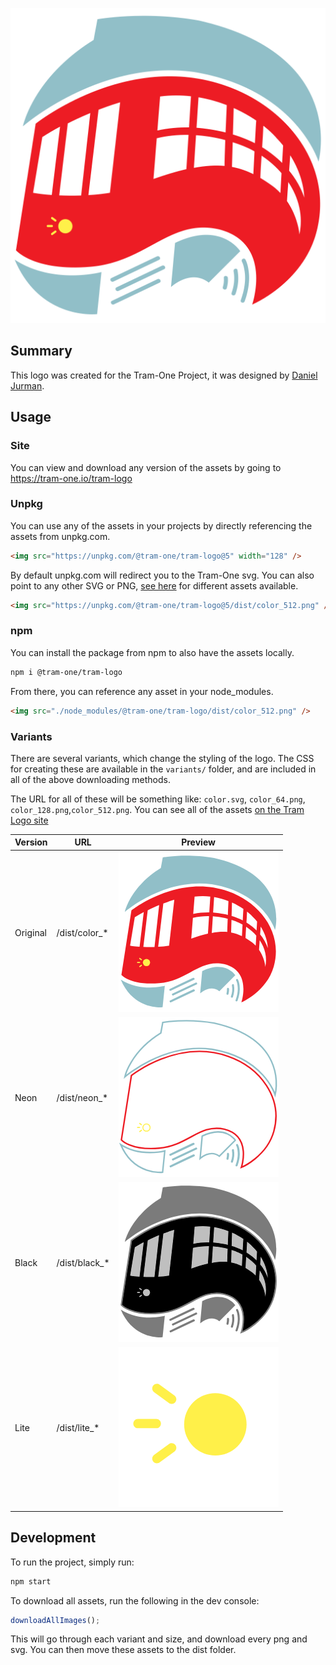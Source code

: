 <p align="center">
  <img src="./dist/color.svg" width="512" />
</p>

## Summary

This logo was created for the Tram-One Project, it was designed by [Daniel Jurman](https://danieljurman.com/).

## Usage

### Site

You can view and download any version of the assets by going to https://tram-one.io/tram-logo

### Unpkg

You can use any of the assets in your projects by directly referencing the assets from unpkg.com.

```html
<img src="https://unpkg.com/@tram-one/tram-logo@5" width="128" />
```

By default unpkg.com will redirect you to the Tram-One svg. You can also point to any other SVG or PNG, [see here](https://tram-one.io/tram-logo) for different assets available.

```html
<img src="https://unpkg.com/@tram-one/tram-logo@5/dist/color_512.png" />
```

### npm

You can install the package from npm to also have the assets locally.

```sh
npm i @tram-one/tram-logo
```

From there, you can reference any asset in your node_modules.

```html
<img src="./node_modules/@tram-one/tram-logo/dist/color_512.png" />
```

### Variants

There are several variants, which change the styling of the logo. The CSS for creating these are available in the `variants/` folder, and are included in all of the above downloading methods.

The URL for all of these will be something like: `color.svg`, `color_64.png`, `color_128.png`,`color_512.png`.
You can see all of the assets [on the Tram Logo site](https://tram-one.io/tram-logo)

| Version  | URL             | Preview                          |
| -------- | --------------- | -------------------------------- |
| Original | /dist/color\_\* | <img src="./dist/color_256.png"> |
| Neon     | /dist/neon\_\*  | <img src="./dist/neon_256.png">  |
| Black    | /dist/black\_\* | <img src="./dist/black_256.png"> |
| Lite     | /dist/lite\_\*  | <img src="./dist/lite_256.png">  |

## Development

To run the project, simply run:

```sh
npm start
```

To download all assets, run the following in the dev console:

```js
downloadAllImages();
```

This will go through each variant and size, and download every png and svg.
You can then move these assets to the dist folder.
